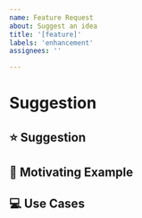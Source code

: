 ```yaml
---
name: Feature Request
about: Suggest an idea
title: '[feature]'
labels: 'enhancement'
assignees: ''

---
```


# Suggestion

<!--
  Please fill in each section completely. Thank you!
-->

## ⭐ Suggestion

<!-- A summary of what you'd like to see added or changed -->

## 📃 Motivating Example

<!--
  If you were announcing this feature in a blog post, what's a short explanation that shows
  a developer why this feature improves the tool?
-->

## 💻 Use Cases

<!--
  What do you want to use this for?
  What shortcomings exist with current approaches?
  What workarounds are you using in the meantime?
-->
